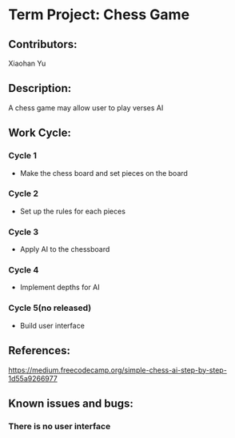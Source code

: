 # Term Project: Chess Game
## Contributors:
 Xiaohan Yu

## Description:
A chess game may allow user to play verses AI

## Work Cycle:

  ### Cycle 1
  
  * Make the chess board and set pieces on the board
  
  ### Cycle 2
  
  * Set up the rules for each pieces
  
  ### Cycle 3
  
  * Apply AI to the chessboard
  
  ### Cycle 4
  
  * Implement depths for AI
  
    
  ### Cycle 5(no released)
  
  * Build user interface

## References:
https://medium.freecodecamp.org/simple-chess-ai-step-by-step-1d55a9266977

## Known issues and bugs:

  ### There is no user interface
